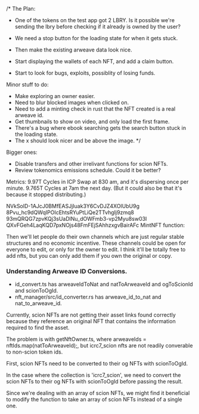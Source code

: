 /*
The Plan:



- One of the tokens on the test app got 2 LBRY. Is it possible we're sending the lbry before checking if it already is owned by the user?
- We need a stop button for the loading state for when it gets stuck.
- Then make the existing arweave data look nice.





- Start displaying the wallets of each NFT, and add a claim button.
- Start to look for bugs, exploits, possiblity of losing funds.


Minor stuff to do:
- Make exploring an owner easier.
- Need to blur blocked images when clicked on.
- Need to add a minting check in rust that the NFT created is a real arweave id.
- Get thumbnails to show on video, and only load the first frame.
- There's a bug where ebook searching gets the search button stuck in the loading state.
- The x should look nicer and be above the image.
*/


Bigger ones: 
- Disable transfers and other irrelivant functions for scion NFTs.
- Review tokenomics emissions schedule. Could it be better?








Metrics: 
9.97T Cycles in ICP Swap at 830 am, and it's dispersing once per minute.
9.765T Cycles at 7am the next day. (But it could also be that it's because it stopped distributing.)



NVkSolD-1AJcJ0BMfEASJjIuak3Y6CvDJZ4XOIUbU9g
8Pvu_hc9dQWqIPOIcEhtsRYuPtLiQe2TTvhgIj9zmq8
93mQRQG7zpvKQj3sUaDlNu_dOWFmb3-vp2Myu8sw03I
QXvFGeh4LaqKQD7pxNOjs48FmFEjSAhhzxgvBairAFc
MintNFT function:


Then we'll let people do their own channels which are just regular stable structures and no economic incentive. 
These channels could be open for everyone to edit, or only for the owner to edit.
I think it'll be totally free to add nfts, but you can only add them if you own the original or copy.







### Understanding Arweave ID Conversions.

- id_convert.ts has arweaveIdToNat and natToArweaveId and ogToScionId and scionToOgId.
- nft_manager/src/id_converter.rs has arweave_id_to_nat and nat_to_arweave_id.

Currently, scion NFTs are not getting their asset links found correctly because they reference an original NFT that contains the information required to find the asset.

The problem is with getNftOwner.ts, where arweaveIds = nftIds.map(natToArweaveId);, but icrc7_scion nfts are not readily converable to non-scion token ids.

First, scion NFTs need to be converted to their og NFTs with scionToOgId.

In the case where the collection is 'icrc7_scion', we need to convert the scion NFTs to their og NFTs with scionToOgId before passing the result. 

Since we're dealing with an array of scion NFTs, we might find it beneficial to modify the function to take an array of scion NFTs instead of a single one.
